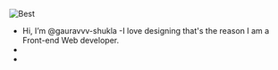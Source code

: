 
![Best](https://user-images.githubusercontent.com/82375003/144698799-2f097eba-74b0-425e-851e-a736d3cf14fc.gif)


- Hi, I’m @gauravvv-shukla
-I love designing that's the reason I am a Front-end Web developer.
-
-

<!---
gauravvv-shukla/gauravvv-shukla is a ✨ special ✨ repository because its `README.md` (this file) appears on your GitHub profile.
You can click the Preview link to take a look at your changes.
--->
